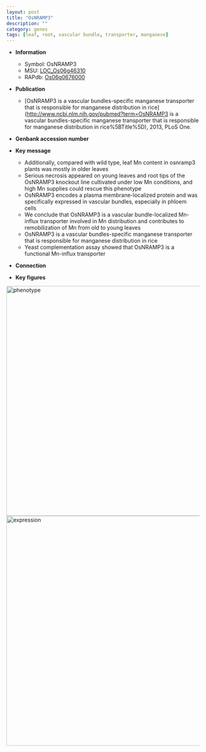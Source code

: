 ```yaml
---
layout: post
title: "OsNRAMP3"
description: ""
category: genes
tags: [leaf, root, vascular bundle, transporter, manganese]
---
```


* **Information**  
    + Symbol: OsNRAMP3  
    + MSU: [LOC_Os06g46310](http://rice.plantbiology.msu.edu/cgi-bin/ORF_infopage.cgi?orf=LOC_Os06g46310)  
    + RAPdb: [Os06g0676000](http://rapdb.dna.affrc.go.jp/viewer/gbrowse_details/irgsp1?name=Os06g0676000)  

* **Publication**  
    + [OsNRAMP3 is a vascular bundles-specific manganese transporter that is responsible for manganese distribution in rice](http://www.ncbi.nlm.nih.gov/pubmed?term=OsNRAMP3 is a vascular bundles-specific manganese transporter that is responsible for manganese distribution in rice%5BTitle%5D), 2013, PLoS One.

* **Genbank accession number**  

* **Key message**  
    + Additionally, compared with wild type, leaf Mn content in osnramp3 plants was mostly in older leaves
    + Serious necrosis appeared on young leaves and root tips of the OsNRAMP3 knockout line cultivated under low Mn conditions, and high Mn supplies could rescue this phenotype
    + OsNRAMP3 encodes a plasma membrane-localized protein and was specifically expressed in vascular bundles, especially in phloem cells
    + We conclude that OsNRAMP3 is a vascular bundle-localized Mn-influx transporter involved in Mn distribution and contributes to remobilization of Mn from old to young leaves
    + OsNRAMP3 is a vascular bundles-specific manganese transporter that is responsible for manganese distribution in rice
    + Yeast complementation assay showed that OsNRAMP3 is a functional Mn-influx transporter

* **Connection**  

* **Key figures**  
<img src="http://ricencode.github.io/images/OsNRAMP3.pheno.png" alt="phenotype"  style="width: 600px;"/>

<img src="http://ricencode.github.io/images/OsNRAMP3.exp.png" alt="expression"  style="width: 600px;"/>


